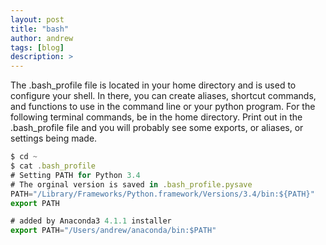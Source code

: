 ```yaml
---
layout: post
title: "bash"
author: andrew
tags: [blog]
description: >
---
```


The .bash_profile file is located in your home directory and is used to configure your shell.  In there, you can create aliases, shortcut commands, and functions to use in the command line or your python program.  For the following terminal commands, be in the home directory.  Print out in the .bash_profile file and you will probably see some exports, or aliases, or settings being made.

~~~js
$ cd ~
$ cat .bash_profile
# Setting PATH for Python 3.4
# The orginal version is saved in .bash_profile.pysave
PATH="/Library/Frameworks/Python.framework/Versions/3.4/bin:${PATH}"
export PATH

# added by Anaconda3 4.1.1 installer
export PATH="/Users/andrew/anaconda/bin:$PATH"
~~~
